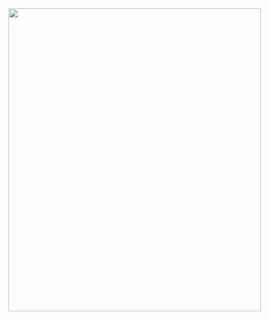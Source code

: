 
<img src="https://user-images.githubusercontent.com/107023977/227760704-11318518-6f8c-43af-a0d3-dc7815650f25.jpg" width="500" height = "600">
